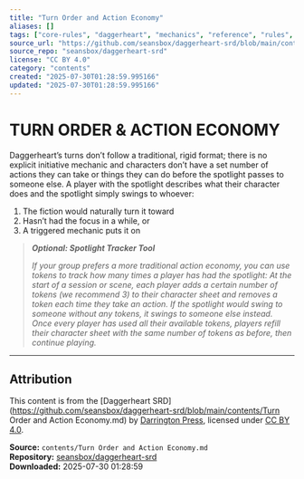 ```yaml
---
title: "Turn Order and Action Economy"
aliases: []
tags: ["core-rules", "daggerheart", "mechanics", "reference", "rules", "srd", "system", "ttrpg"]
source_url: "https://github.com/seansbox/daggerheart-srd/blob/main/contents/Turn Order and Action Economy.md"
source_repo: "seansbox/daggerheart-srd"
license: "CC BY 4.0"
category: "contents"
created: "2025-07-30T01:28:59.995166"
updated: "2025-07-30T01:28:59.995166"
---
```


# TURN ORDER & ACTION ECONOMY

Daggerheart’s turns don’t follow a traditional, rigid format; there is no explicit initiative mechanic and characters don’t have a set number of actions they can take or things they can do before the spotlight passes to someone else. A player with the spotlight describes what their character does and the spotlight simply swings to whoever:

1. The fiction would naturally turn it toward
2. Hasn’t had the focus in a while, or
3. A triggered mechanic puts it on

> ***Optional: Spotlight Tracker Tool***
>
> *If your group prefers a more traditional action economy, you can use tokens to track how many times a player has had the spotlight: At the start of a session or scene, each player adds a certain number of tokens (we recommend 3) to their character sheet and removes a token each time they take an action. If the spotlight would swing to someone without any tokens, it swings to someone else instead. Once every player has used all their available tokens, players refill their character sheet with the same number of tokens as before, then continue playing.*

---

## Attribution

This content is from the [Daggerheart SRD](https://github.com/seansbox/daggerheart-srd/blob/main/contents/Turn Order and Action Economy.md) by [Darrington Press](https://darringtonpress.com/), licensed under [CC BY 4.0](https://creativecommons.org/licenses/by/4.0/).

**Source:** `contents/Turn Order and Action Economy.md`  
**Repository:** [seansbox/daggerheart-srd](https://github.com/seansbox/daggerheart-srd)  
**Downloaded:** 2025-07-30 01:28:59

